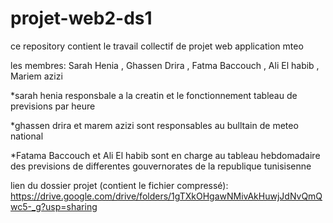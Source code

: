 # projet-web2-ds1
ce repository contient le travail collectif de projet web application mteo 

les membres: Sarah Henia , Ghassen Drira , Fatma Baccouch , Ali El habib , Mariem azizi

  *sarah henia responsbale a la creatin et le fonctionnement tableau de previsions par heure

  *ghassen drira et marem azizi sont responsables au bulltain de meteo national

  *Fatama Baccouch et Ali El habib  sont en charge au tableau hebdomadaire des previsions de differentes gouvernorates de la republique tunisisenne

lien du dossier projet (contient le fichier compressé): https://drive.google.com/drive/folders/1gTXkOHgawNMivAkHuwjJdNvQmQwc5-_g?usp=sharing
